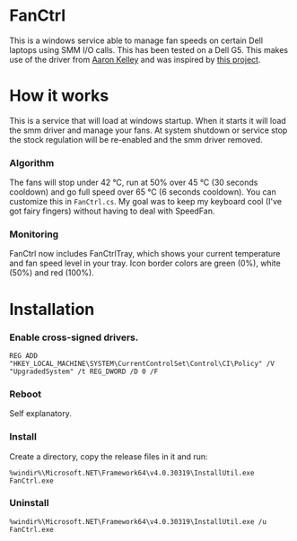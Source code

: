 # FanCtrl
This is a windows service able to manage fan speeds on certain Dell laptops using SMM I/O calls. This has been tested on a Dell G5.
This makes use of the driver from [Aaron Kelley](https://github.com/AaronKelley/DellFanCmd) and was inspired by [this project](https://github.com/marcharding/DellFanControl).


# How it works
This is a service that will load at windows startup. When it starts it will load the smm driver and manage your fans. At system shutdown or service stop the stock regulation will be re-enabled and the smm driver removed.

### Algorithm
The fans will stop under 42 °C, run at 50% over 45 °C (30 seconds cooldown) and go full speed over 65 °C (6 seconds cooldown). You can customize this in `FanCtrl.cs`.
My goal was to keep my keyboard cool (I've got fairy fingers) without having to deal with SpeedFan.

### Monitoring
FanCtrl now includes FanCtrlTray, which shows your current temperature and fan speed level in your tray. Icon border colors are green (0%), white (50%) and red (100%).

# Installation

### Enable cross-signed drivers.
    REG ADD "HKEY_LOCAL_MACHINE\SYSTEM\CurrentControlSet\Control\CI\Policy" /V "UpgradedSystem" /t REG_DWORD /D 0 /F 

### Reboot
Self explanatory.

### Install
Create a directory, copy the release files in it and run:

    %windir%\Microsoft.NET\Framework64\v4.0.30319\InstallUtil.exe FanCtrl.exe

### Uninstall
    %windir%\Microsoft.NET\Framework64\v4.0.30319\InstallUtil.exe /u FanCtrl.exe

